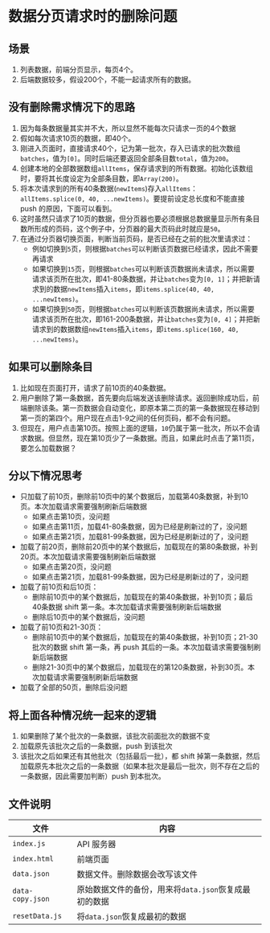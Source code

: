 # 数据分页请求时的删除问题

## 场景
1. 列表数据，前端分页显示，每页4个。
2. 后端数据较多，假设200个，不能一起请求所有的数据。


## 没有删除需求情况下的思路
1. 因为每条数据量其实并不大，所以显然不能每次只请求一页的4个数据
2. 假如每次请求10页的数据，即40个。
3. 刚进入页面时，直接请求40个，记为第一批次，存入已请求的批次数组`batches`，值为`[0]`。同时后端还要返回全部条目数`total`，值为`200`。
4. 创建本地的全部数据数组`allItems`，保存请求到的所有数据。初始化该数组时，要将其长度设定为全部条目数，即`Array(200)`。
5. 将本次请求到的所有40条数据(`newItems`)存入`allItems`：`allItems.splice(0, 40, ...newItems)`。要提前设定总长度和不能直接 push 的原因，下面可以看到。
6. 这时虽然只请求了10页的数据，但分页器也要必须根据总数据量显示所有条目数所形成的页码，这个例子中，分页器的最大页码此时就应是`50`。
7. 在通过分页器切换页面，判断当前页码，是否已经在之前的批次里请求过：
    * 例如切换到`5`页，则根据`batches`可以判断该页数据已经请求，因此不需要再请求
    * 如果切换到`15`页，则根据`batches`可以判断该页数据尚未请求，所以需要请求该页所在批次，即41-80条数据，并让`batches`变为`[0, 1]`；并把新请求到的数据`newItems`插入`items`，即`items.splice(40, 40, ...newItems)`。
    * 如果切换到`50`页，则根据`batches`可以判断该页数据尚未请求，所以需要请求该页所在批次，即161-200条数据，并让`batches`变为`[0, 4]`；并把新请求到的数据数组`newItems`插入`items`，即`items.splice(160, 40, ...newItems)`。


## 如果可以删除条目
1. 比如现在页面打开，请求了前10页的40条数据。
2. 用户删除了第一条数据，首先要向后端发送该删除请求。返回删除成功后，前端删除该条。第一页数据会自动变化，即原本第二页的第一条数据现在移动到第一页的第四个。用户现在点击1-9之间的任何页码，都不会有问题。
3. 但现在，用户点击第10页。按照上面的逻辑，`10`仍属于第一批次，所以不会请求数据。但显然，现在第10页少了一条数据。而且，如果此时点击了第11页，要怎么加载数据？


## 分以下情况思考
* 只加载了前10页，删除前10页中的某个数据后，加载第40条数据，补到10页。本次加载请求需要强制刷新后端数据
    * 如果点击第10页，没问题
    * 如果点击第11页，加载41-80条数据，因为已经是刷新过的了，没问题
    * 如果点击第21页，加载81-99条数据，因为已经是刷新过的了，没问题
* 加载了前20页，删除前20页中的某个数据后，加载现在的第80条数据，补到20页。本次加载请求需要强制刷新后端数据
    * 如果点击第20页，没问题
    * 如果点击第21页，加载81-99条数据，因为已经是刷新过的了，没问题
* 加载了前10页和后10页：
    * 删除前10页中的某个数据后，加载现在的第40条数据，补到10页；最后40条数据 shift 第一条。本次加载请求需要强制刷新后端数据
    * 删除后10页中的某个数据后，没问题
* 加载了前10页和21-30页：
    * 删除前10页中的某个数据后，加载现在的第40条数据，补到10页；21-30批次的数据 shift 第一条，再 push 其后的一条。本次加载请求需要强制刷新后端数据
    * 删除21-30页中的某个数据后，加载现在的第120条数据，补到30页。本次加载请求需要强制刷新后端数据
* 加载了全部的50页，删除后没问题


## 将上面各种情况统一起来的逻辑
1. 如果删除了某个批次的一条数据，该批次前面批次的数据不变
2. 加载原先该批次之后的一条数据，push 到该批次
3. 该批次之后如果还有其他批次（包括最后一批），都 shift 掉第一条数据，然后加载原先本批次之后的一条数据（如果本批次是最后一批次，则不存在之后的一条数据，因此需要加判断）push 到本批次。


## 文件说明
文件 | 内容
--|--
`index.js` | API 服务器
`index.html` | 前端页面
`data.json` | 数据文件。删除数据会改写该文件
`data-copy.json` | 原始数据文件的备份，用来将`data.json`恢复成最初的数据
`resetData.js` | 将`data.json`恢复成最初的数据

